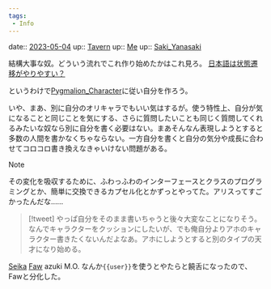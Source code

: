 ```yaml
---
tags:
 - Info
---
```


date:: [2023-05-04](/Daily_Note/2023-05-04.md)
up:: [Tavern](../Bar/App/Tavern.md)
up:: [Me](../Bar/Novel/Chaos/Me.md)
up:: [Saki_Yanasaki](../Bar/Novel/Nacaria/Saki_Yanasaki.md)

結構大事な奴。どういう流れでこれ作り始めたかはこれ見ろ。
[日本語は状態遷移がやりやすい？](日本語は状態遷移がやりやすい？.md)

というわけで[Pygmalion_Character](Pygmalion_Character.md)に従い自分を作ろう。

いや、まあ、別に自分のオリキャラでもいい気はするが。使う特性上、自分が気になることと同じことを気にする、さらに質問したいことも同じく質問してくれるみたいな奴なら別に自分を書く必要はない。まあそんなん表現しようとすると多数の人間を書かなくちゃならない。一方自分を書くと自分の気分や成長に合わせてコロコロ書き換えなきゃいけない問題がある。

> [!note]
> その変化を吸収するために、ふわっふわのインターフェースとクラスのプログラミングとか、簡単に交換できるカプセル化とかずっとやってた。アリスってすごかったんだな……

>[!tweet]
>やっぱ自分をそのまま書いちゃうと後々大変なことになりそう。
>なんでキャラクターをクッションにしたいが、でも俺自分よりアホのキャラクター書きたくないんだよなあ。アホにしようとすると別のタイプの天才になり始める。

[Seika](../Bar/Novel/Seika.md)
[Faw](Faw.md)
azuki
M.O.
なんか`{{user}}`を使うとやたらと饒舌になったので、Fawと分化した。

